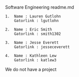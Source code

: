 Software Engineering readme.md

	1.	Name : Lauren Gutlohn
	    Gatorlink : lgutlohn
	
	2.	Name : Eric Smith
	    Gatorlink : smith1302
	
	3.	Name : Jesse Everett
	    Gatorlink : jesseceverett
	
	4.	Name : Kathleen Lew
	    Gatorlink : katlew3

We do not have a project
